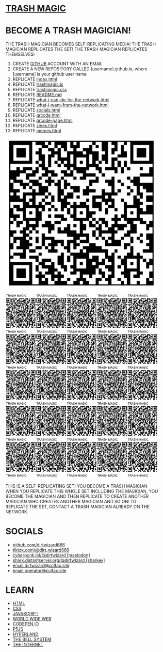 # [TRASH MAGIC](https://dirtwizard666.github.io)

# BECOME A TRASH MAGICIAN!

THE TRASH MAGICIAN BECOMES SELF-REPLICATING MEDIA! THE TRASH MAGICIAN REPLICATES THE SET!  THE TRASH MAGICIAN REPLICATES THEMSELVES!

 1. CREATE [GITHUB](https://github.com) ACCOUNT WITH AN EMAIL
 2. CREATE A NEW REPOSITORY CALLED [username].github.io, where [username] is your github user name
 3. REPLICATE [index.html](https://raw.githubusercontent.com/dirtwizard666/dirtwizard666.github.io/main/index.html)
 4. REPLICATE [trashmagic.js](https://raw.githubusercontent.com/dirtwizard666/dirtwizard666.github.io/main/trashmagic.js)
 5. REPLICATE [trashmagic.css](https://raw.githubusercontent.com/dirtwizard666/dirtwizard666.github.io/main/trashmagic.css)
 6. REPLICATE [README.md](https://raw.githubusercontent.com/dirtwizard666/dirtwizard666.github.io/main/README.md)
 7. REPLICATE [what-i-can-do-for-the-network.html](https://raw.githubusercontent.com/dirtwizard666/dirtwizard666.github.io/main/what-i-can-do-for-the-network.html)
 8. REPLICATE [what-i-want-from-the-network.html](https://raw.githubusercontent.com/dirtwizard666/dirtwizard666.github.io/main/what-i-want-from-the-network.html)
 9. REPLICATE [socials.html](https://raw.githubusercontent.com/dirtwizard666/dirtwizard666.github.io/main/socials.html)
 10. REPLICATE [qrcode.html](https://raw.githubusercontent.com/dirtwizard666/dirtwizard666.github.io/main/qrcode.html)
 11. REPLICATE [qrcode-page.html](https://raw.githubusercontent.com/dirtwizard666/dirtwizard666.github.io/main/qrcode-page.html)
 12. REPLICATE [zines.html](https://raw.githubusercontent.com/dirtwizard666/dirtwizard666.github.io/main/zines.html)
 13. REPLICATE [memes.html](https://raw.githubusercontent.com/dirtwizard666/dirtwizard666.github.io/main/memes.html)

![](https://raw.githubusercontent.com/dirtwizard666/dirtwizard666.github.io/main/qrcode.png)
![](https://raw.githubusercontent.com/dirtwizard666/dirtwizard666.github.io/main/qrcode-page.png)

THIS IS A SELF-REPLICATING SET! YOU BECOME A TRASH MAGICIAN WHEN YOU REPLICATE THIS WHOLE SET INCLUDING THE MAGICIAN, YOU BECOME THE MAGICIAN AND THEN REPLICATE TO CREATE ANOTHER MAGICIAN WHO CREATES ANOTHER MAGICIAN AND SO ON!  TO REPLICATE THE SET, CONTACT A TRASH MAGICIAN ALREADY ON THE NETWORK.  

# SOCIALS

 - [github.com/dirtwizard666](https://github.com/dirtwizard666/)
 - [tiktok.com/@dirt_wizard666](https://www.tiktok.com/@dirt_wizard666)
 - [cyberpunk.lol/@dirtwizard [mastodon]](https://cyberpunk.lol/@dirtwizard)
 - [shark.distantserver.org/@dirtwizard [sharkey]](https://shark.distantserver.org/@dirtwizard)
 - [email dirtwizard@colfax.site](mailto:dirtwizard@colfax.site)
 - [email operator@colfax.site](mailto:operator@colfax.site)

# LEARN

 - [HTML](https://www.w3schools.com/html/default.asp)
 - [CSS](https://www.w3schools.com/css/default.asp)
 - [JAVASCRIPT](https://www.w3schools.com/js/default.asp)
 - [WORLD WIDE WEB](https://en.wikipedia.org/wiki/World_Wide_Web)
 - [CODEPEN.IO](https://codepen.io/)
 - [P5JS](https://p5js.org/)
 - [HYPERLAND](https://archive.org/details/DouglasAdams-Hyperland)
 - [THE BELL SYSTEM](https://en.wikipedia.org/wiki/Bell_System)
 - [THE INTERNET](https://en.wikipedia.org/wiki/Internet)
